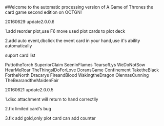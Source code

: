 #Welcome to the automatic processing version of A Game of Thrones the card game second edition on OCTGN!

20160629 update2.0.0.6

1.add reorder plot,use F6 move used plot cards to plot deck

2.add auto event,dbclick the event card in your hand,use it's ability automatically

suport card list

PuttotheTorch 
SuperiorClaim 
SeenInFlames 
TearsofLys 
WeDoNotSow 
HearMeRoar 
TheThingsIDoForLove 
DoransGame 
Confinement 
TaketheBlack 
FortheNorth 
Dracarys 
FireandBlood 
WakingtheDragon 
OlennasCunning 
TheBearandtheMaidenFair 




20160621 update2.0.0.5

1.disc attachment will return to hand correctlly

2.fix limited card's bug

3.fix add gold,only plot card can add counter
